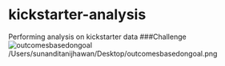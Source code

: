 # kickstarter-analysis
Performing analysis on kickstarter data
###Challenge
![outcomesbasedongoal](/Users/sunanditanijhawan/Desktop/outcomesbasedongoal.png)
/Users/sunanditanijhawan/Desktop/outcomesbasedongoal.png
